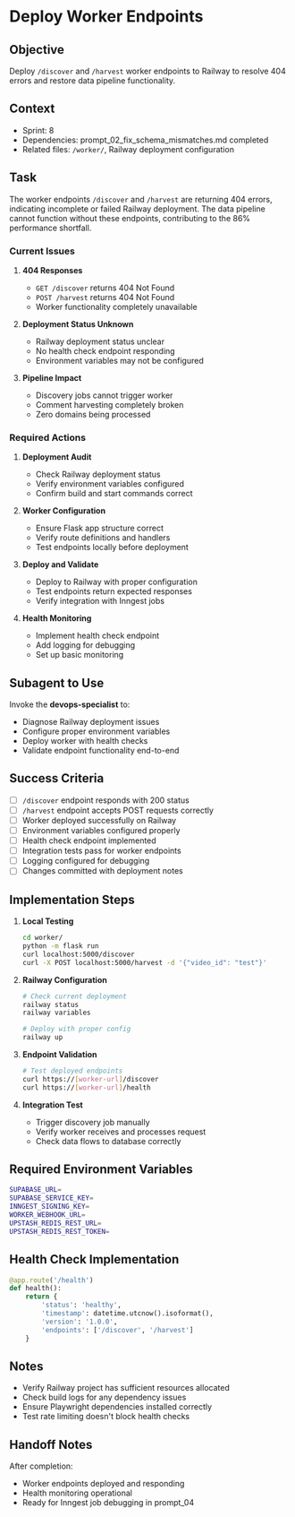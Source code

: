 # Deploy Worker Endpoints

## Objective

Deploy `/discover` and `/harvest` worker endpoints to Railway to resolve 404 errors and restore data pipeline functionality.

## Context

- Sprint: 8
- Dependencies: prompt_02_fix_schema_mismatches.md completed
- Related files: `/worker/`, Railway deployment configuration

## Task

The worker endpoints `/discover` and `/harvest` are returning 404 errors, indicating incomplete or failed Railway deployment. The data pipeline cannot function without these endpoints, contributing to the 86% performance shortfall.

### Current Issues

1. **404 Responses**
   - `GET /discover` returns 404 Not Found
   - `POST /harvest` returns 404 Not Found
   - Worker functionality completely unavailable

2. **Deployment Status Unknown**
   - Railway deployment status unclear
   - No health check endpoint responding
   - Environment variables may not be configured

3. **Pipeline Impact**
   - Discovery jobs cannot trigger worker
   - Comment harvesting completely broken
   - Zero domains being processed

### Required Actions

1. **Deployment Audit**
   - Check Railway deployment status
   - Verify environment variables configured
   - Confirm build and start commands correct

2. **Worker Configuration**
   - Ensure Flask app structure correct
   - Verify route definitions and handlers
   - Test endpoints locally before deployment

3. **Deploy and Validate**
   - Deploy to Railway with proper configuration
   - Test endpoints return expected responses
   - Verify integration with Inngest jobs

4. **Health Monitoring**
   - Implement health check endpoint
   - Add logging for debugging
   - Set up basic monitoring

## Subagent to Use

Invoke the **devops-specialist** to:

- Diagnose Railway deployment issues
- Configure proper environment variables
- Deploy worker with health checks
- Validate endpoint functionality end-to-end

## Success Criteria

- [ ] `/discover` endpoint responds with 200 status
- [ ] `/harvest` endpoint accepts POST requests correctly  
- [ ] Worker deployed successfully on Railway
- [ ] Environment variables configured properly
- [ ] Health check endpoint implemented
- [ ] Integration tests pass for worker endpoints
- [ ] Logging configured for debugging
- [ ] Changes committed with deployment notes

## Implementation Steps

1. **Local Testing**
   ```bash
   cd worker/
   python -m flask run
   curl localhost:5000/discover
   curl -X POST localhost:5000/harvest -d '{"video_id": "test"}'
   ```

2. **Railway Configuration**
   ```bash
   # Check current deployment
   railway status
   railway variables
   
   # Deploy with proper config
   railway up
   ```

3. **Endpoint Validation**
   ```bash
   # Test deployed endpoints
   curl https://[worker-url]/discover
   curl https://[worker-url]/health
   ```

4. **Integration Test**
   - Trigger discovery job manually
   - Verify worker receives and processes request
   - Check data flows to database correctly

## Required Environment Variables

```bash
SUPABASE_URL=
SUPABASE_SERVICE_KEY=
INNGEST_SIGNING_KEY=
WORKER_WEBHOOK_URL=
UPSTASH_REDIS_REST_URL=
UPSTASH_REDIS_REST_TOKEN=
```

## Health Check Implementation

```python
@app.route('/health')
def health():
    return {
        'status': 'healthy',
        'timestamp': datetime.utcnow().isoformat(),
        'version': '1.0.0',
        'endpoints': ['/discover', '/harvest']
    }
```

## Notes

- Verify Railway project has sufficient resources allocated
- Check build logs for any dependency issues
- Ensure Playwright dependencies installed correctly
- Test rate limiting doesn't block health checks

## Handoff Notes

After completion:
- Worker endpoints deployed and responding
- Health monitoring operational
- Ready for Inngest job debugging in prompt_04